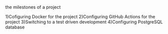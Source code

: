 the milestones of a project

1)Cofiguring Docker for the project
2)Configuring GitHub Actions for the project
3)Switching to a test driven development 
4)Configuring PostgreSQL database 

